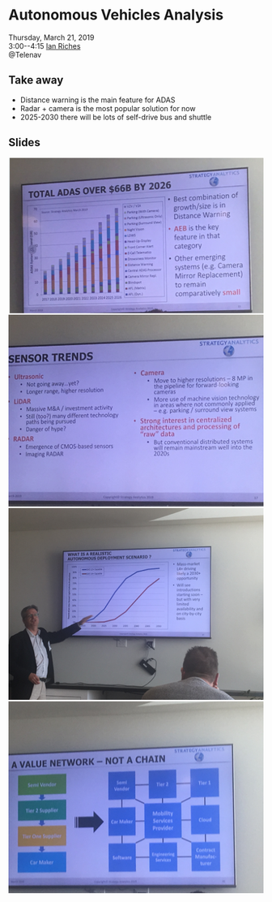 # Autonomous Vehicles Analysis
Thursday, March 21, 2019<br/>
3:00--4:15 [Ian Riches]([rmpowell77@me.com](https://www.strategyanalytics.com/strategy-analytics/strategy-analytics-analysts/analyst-bio/Ian-Riches)) <br/>
@Telenav

## Take away
- Distance warning is the main feature for ADAS
- Radar + camera is the most popular solution for now
- 2025-2030 there will be lots of self-drive bus and shuttle

## Slides

<img src="resources/imgs/autonomous_vehicles_analysis_1.png" alt="autonomous_vehicles_analysis_1" width="600"/>
<br/>
<img src="resources/imgs/autonomous_vehicles_analysis_2.png" alt="autonomous_vehicles_analysis_2" width="600"/>
<br/>
<img src="resources/imgs/autonomous_vehicles_analysis_3.png" alt="autonomous_vehicles_analysis_3" width="600"/>
<br/>
<img src="resources/imgs/autonomous_vehicles_analysis_4.png" alt="autonomous_vehicles_analysis_4" width="600"/>
<br/>